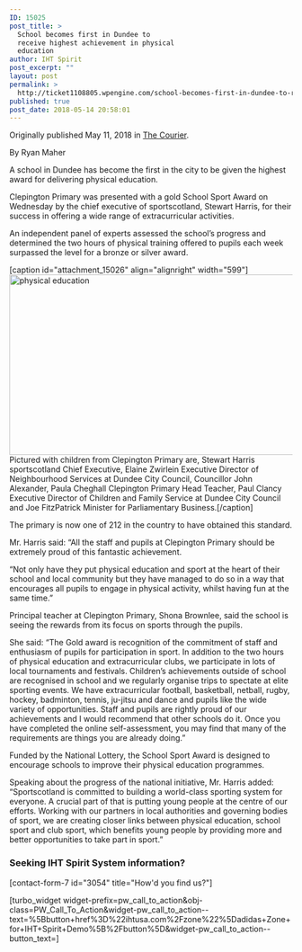```yaml
---
ID: 15025
post_title: >
  School becomes first in Dundee to
  receive highest achievement in physical
  education
author: IHT Spirit
post_excerpt: ""
layout: post
permalink: >
  http://ticket1108805.wpengine.com/school-becomes-first-in-dundee-to-receive-highest-achievement-in-physical-education/
published: true
post_date: 2018-05-14 20:58:01
---
```

Originally published May 11, 2018 in <a href="https://www.thecourier.co.uk/fp/news/local/dundee/651392/school-becomes-first-in-dundee-to-receive-highest-achievement-in-physical-education/">The Courier</a>.

By Ryan Maher

A school in Dundee has become the first in the city to be given the highest award for delivering physical education.

Clepington Primary was presented with a gold School Sport Award on Wednesday by the chief executive of sportscotland, Stewart Harris, for their success in offering a wide range of extracurricular activities.

An independent panel of experts assessed the school’s progress and determined the two hours of physical training offered to pupils each week surpassed the level for a bronze or silver award.<!--more-->

[caption id="attachment_15026" align="alignright" width="599"]<a href="https://ihtusa.com/wp-content/uploads/2018/05/AP_SportScotland-Gold-award-3-e1525945203152-940x472.jpg"><img class="wp-image-15026" src="https://ihtusa.com/wp-content/uploads/2018/05/AP_SportScotland-Gold-award-3-e1525945203152-940x472-300x161.jpg" alt="physical education" width="599" height="321" /></a> Pictured with children from Clepington Primary are, Stewart Harris sportscotland Chief Executive, Elaine Zwirlein Executive Director of Neighbourhood Services at Dundee City Council, Councillor John Alexander, Paula Cheghall Clepington Primary Head Teacher, Paul Clancy Executive Director of Children and Family Service at Dundee City Council and Joe FitzPatrick Minister for Parliamentary Business.[/caption]

The primary is now one of 212 in the country to have obtained this standard.

Mr. Harris said: “All the staff and pupils at Clepington Primary should be extremely proud of this fantastic achievement.

“Not only have they put physical education and sport at the heart of their school and local community but they have managed to do so in a way that encourages all pupils to engage in physical activity, whilst having fun at the same time.”

Principal teacher at Clepington Primary, Shona Brownlee, said the school is seeing the rewards from its focus on sports through the pupils.

She said: “The Gold award is recognition of the commitment of staff and enthusiasm of pupils for participation in sport. In addition to the two hours of physical education and extracurricular clubs, we participate in lots of local tournaments and festivals. Children’s achievements outside of school are recognised in school and we regularly organise trips to spectate at elite sporting events. We have extracurricular football, basketball, netball, rugby, hockey, badminton, tennis, ju-jitsu and dance and pupils like the wide variety of opportunities. Staff and pupils are rightly proud of our achievements and I would recommend that other schools do it. Once you have completed the online self-assessment, you may find that many of the requirements are things you are already doing.”

Funded by the National Lottery, the School Sport Award is designed to encourage schools to improve their physical education programmes.

Speaking about the progress of the national initiative, Mr. Harris added: “Sportscotland is committed to building a world-class sporting system for everyone. A crucial part of that is putting young people at the centre of our efforts. Working with our partners in local authorities and governing bodies of sport, we are creating closer links between physical education, school sport and club sport, which benefits young people by providing more and better opportunities to take part in sport.”
<h3><strong>Seeking IHT Spirit System information?</strong></h3>
[contact-form-7 id="3054" title="How'd you find us?"]

[turbo_widget widget-prefix=pw_call_to_action&obj-class=PW_Call_To_Action&widget-pw_call_to_action--text=%5Bbutton+href%3D%22ihtusa.com%2Fzone%22%5Dadidas+Zone+for+IHT+Spirit+Demo%5B%2Fbutton%5D&widget-pw_call_to_action--button_text=]